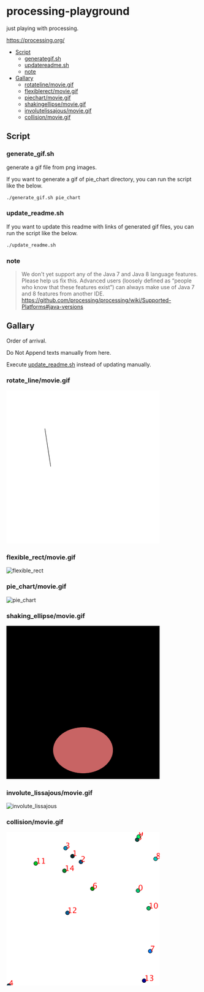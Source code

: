 # processing-playground
<a id="markdown-processing-playground" name="processing-playground"></a>

just playing with processing.

<https://processing.org/>


<!-- TOC -->

- [Script](#script)
    - [generategif.sh](#generategifsh)
    - [updatereadme.sh](#updatereadmesh)
    - [note](#note)
- [Gallary](#gallary)
    - [rotateline/movie.gif](#rotatelinemoviegif)
    - [flexiblerect/movie.gif](#flexiblerectmoviegif)
    - [piechart/movie.gif](#piechartmoviegif)
    - [shakingellipse/movie.gif](#shakingellipsemoviegif)
    - [involutelissajous/movie.gif](#involutelissajousmoviegif)
    - [collision/movie.gif](#collisionmoviegif)

<!-- /TOC -->


## Script
<a id="markdown-script" name="script"></a>

### generate_gif.sh
<a id="markdown-generategifsh" name="generategifsh"></a>

generate a gif file from png images.

If you want to generate a gif of pie_chart directory, you can run the script like the below.

```sh
./generate_gif.sh pie_chart
```

### update_readme.sh
<a id="markdown-updatereadmesh" name="updatereadmesh"></a>

If you want to update this readme with links of generated gif files, you can run the script like the below.

```sh
./update_readme.sh
```

### note 
<a id="markdown-note" name="note"></a>

> We don't yet support any of the Java 7 and Java 8 language features. Please help us fix this. Advanced users (loosely defined as “people who know that these features exist”) can always make use of Java 7 and 8 features from another IDE.
https://github.com/processing/processing/wiki/Supported-Platforms#java-versions




## Gallary
<a id="markdown-gallary" name="gallary"></a>

Order of arrival.

Do Not Append texts manually from here.

Execute [update_readme.sh](update_readme.sh) instead of updating manually.

### rotate_line/movie.gif
<a id="markdown-rotatelinemoviegif" name="rotatelinemoviegif"></a>

![rotate_line](rotate_line/movie.gif)

### flexible_rect/movie.gif
<a id="markdown-flexiblerectmoviegif" name="flexiblerectmoviegif"></a>

![flexible_rect](flexible_rect/movie.gif)

### pie_chart/movie.gif
<a id="markdown-piechartmoviegif" name="piechartmoviegif"></a>

![pie_chart](pie_chart/movie.gif)

### shaking_ellipse/movie.gif
<a id="markdown-shakingellipsemoviegif" name="shakingellipsemoviegif"></a>

![shaking_ellipse](shaking_ellipse/movie.gif)

### involute_lissajous/movie.gif
<a id="markdown-involutelissajousmoviegif" name="involutelissajousmoviegif"></a>

![involute_lissajous](involute_lissajous/movie.gif)

### collision/movie.gif
<a id="markdown-collisionmoviegif" name="collisionmoviegif"></a>

![collision](collision/movie.gif)

